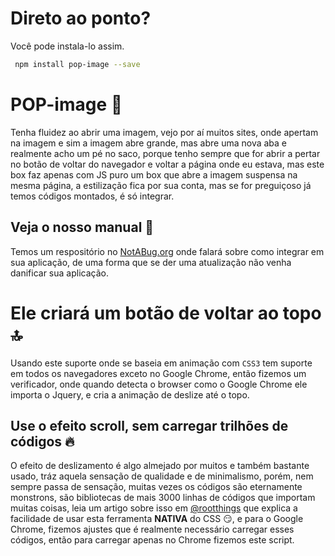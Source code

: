 # Direto ao ponto?

Você pode instala-lo assim.
```bash
 npm install pop-image --save
```
# POP-image 🍺
 
 Tenha fluidez ao abrir uma imagem, vejo por aí muitos sites, onde apertam na imagem e sim a imagem abre grande, mas abre uma nova
 aba e realmente acho um pé no saco, porque tenho sempre que for abrir a pertar no botão de voltar do navegador e voltar a página onde eu estava, mas este box faz apenas com JS puro um box que abre a imagem suspensa na mesma página, a estilização fica por sua conta, mas se for preguiçoso já temos códigos montados, é só integrar.
 
## Veja o nosso manual 📒

Temos um respositório no [NotABug.org](notabug.org) onde falará sobre como integrar em sua aplicação, de uma forma que se der uma atualização não venha danificar sua aplicação.

# Ele criará um botão de voltar ao topo 🔝

Usando este suporte onde se baseia em animação com `CSS3` tem suporte em todos os navegadores exceto no Google Chrome, então fizemos um verificador, onde quando detecta o browser como o Google Chrome ele importa o Jquery, e cria a animação de deslize até o topo.

## Use o efeito scroll, sem carregar trilhões de códigos 🔥

O efeito de deslizamento é algo almejado por muitos e também bastante usado, tráz aquela sensação de qualidade e de minimalismo, porém, nem sempre passa de sensação, muitas vezes os códigos são eternamente monstrons, são bibliotecas de mais 3000 linhas de códigos que importam muitas coisas, leia um artigo sobre isso em [@rootthings](https://rootthings.org/artigos/css3-paralax/) que explica a facilidade de usar esta ferramenta **NATIVA** do CSS 😏, e para o Google Chrome, fizemos ajustes que é realmente necessário carregar esses códigos, então para carregar apenas no Chrome fizemos este script.
